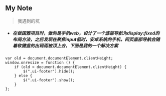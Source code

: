 My Note
--------
> 我遇到的坑

- ##### 在做国雅项目时，做的是手机web，设计了一个底部导航为display:fixed的布局方法，之后发现在聚焦input框时，安卓系统的手机，网页底部导航会随着软键盘的出现而被顶上去，下面是我的一个解决方案

```
var old = document.documentElement.clientHeight;
window.onresize = function () {
    if (old > document.documentElement.clientHeight) {
        $(".ui-footer").hide();
    } else {
        $(".ui-footer").show();
    }
};
```